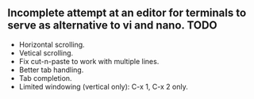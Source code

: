 Incomplete attempt at an editor for terminals to serve as alternative to vi and nano.
TODO
----
 * Horizontal scrolling.
 * Vetical scrolling.
 * Fix cut-n-paste to work with multiple lines.
 * Better tab handling.
 * Tab completion.
 * Limited windowing (vertical only): C-x 1, C-x 2 only.
